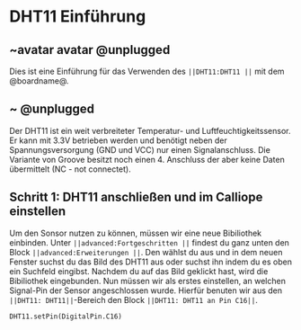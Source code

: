 # DHT11 Einführung
## ~avatar avatar @unplugged

Dies ist eine Einführung für das Verwenden des ``||DHT11:DHT11 ||`` mit dem @boardname@. 


## ~ @unplugged
Der DHT11 ist ein weit verbreiteter Temperatur- und Luftfeuchtigkeitssensor. 
Er kann mit 3.3V betrieben werden und benötigt neben der Spannungsversorgung (GND und VCC) nur einen Signalanschluss.
Die Variante von Groove besitzt noch einen 4. Anschluss der aber keine Daten übermittelt (NC - not connectet).


## Schritt 1: DHT11 anschließen und im Calliope einstellen
Um den Sonsor nutzen zu können, müssen wir eine neue Bibiliothek einbinden. 
Unter ``||advanced:Fortgeschritten ||`` findest du ganz unten den Block ``||advanced:Erweiterungen ||``. 
Den wählst du aus und in dem neuen Fenster suchst du das Bild des DHT11 aus oder suchst ihn indem du es oben ein Suchfeld eingibst. 
Nachdem du auf das Bild geklickt hast, wird die Bibiliothek eingebunden.
Nun müssen wir als erstes einstellen, an welchen Signal-Pin der Sensor angeschlossen wurde. Hierfür benuten wir aus den ``||DHT11: DHT11||``-Bereich den Block ``||DHT11: DHT11 an Pin C16||``. 
```blocks
DHT11.setPin(DigitalPin.C16)
```



